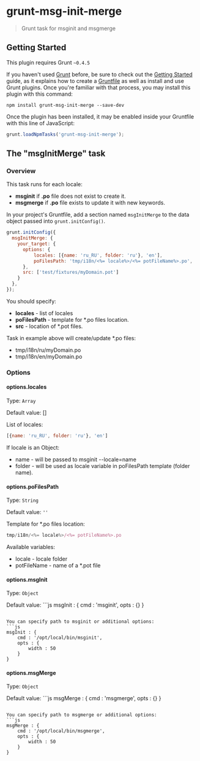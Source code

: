 # grunt-msg-init-merge

> Grunt task for msginit and msgmerge

## Getting Started
This plugin requires Grunt `~0.4.5`

If you haven't used [Grunt](http://gruntjs.com/) before, be sure to check out the [Getting Started](http://gruntjs.com/getting-started) guide, as it explains how to create a [Gruntfile](http://gruntjs.com/sample-gruntfile) as well as install and use Grunt plugins. Once you're familiar with that process, you may install this plugin with this command:

```shell
npm install grunt-msg-init-merge --save-dev
```

Once the plugin has been installed, it may be enabled inside your Gruntfile with this line of JavaScript:

```js
grunt.loadNpmTasks('grunt-msg-init-merge');
```

## The "msgInitMerge" task

### Overview
This task runs for each locale:
* **msginit** if **.po** file does not exist to create it.
* **msgmerge** if **.po** file exists to update it with new keywords.

In your project's Gruntfile, add a section named `msgInitMerge` to the data object passed into `grunt.initConfig()`.

```js
grunt.initConfig({
  msgInitMerge: {
    your_target: {
      options: {
          locales: [{name: 'ru_RU', folder: 'ru'}, 'en'],
          poFilesPath: 'tmp/i18n/<%= locale%>/<%= potFileName%>.po',
      },
      src: ['test/fixtures/myDomain.pot']
    }
  },
});
```

You should specify:
* **locales** - list of locales
* **poFilesPath** -  template for *.po files location.
* **src** - location of *.pot files.

Task in example above will create/update *.po files:
* tmp/i18n/ru/myDomain.po
* tmp/i18n/en/myDomain.po

### Options

#### options.locales
Type: `Array`

Default value: []

List of locales:
```js
[{name: 'ru_RU', folder: 'ru'}, 'en']
```

If locale is an Object:
* name - will be passed to msginit --locale=name
* folder - will be used as locale variable in poFilesPath template (folder name).

#### options.poFilesPath
Type: `String`

Default value: `''`

Template for *.po files location:
```js
tmp/i18n/<%= locale%>/<%= potFileName%>.po
```
Available variables:
* locale - locale folder
* potFileName - name of a *.pot file

#### options.msgInit
Type: `Object`

Default value: ```js
msgInit : {
    cmd : 'msginit',
    opts : {}
}
```

You can specify path to msginit or additional options:
```js
msgInit : {
    cmd : '/opt/local/bin/msginit',
    opts : {
        width : 50
    }
}
```
#### options.msgMerge
Type: `Object`

Default value: ```js
msgMerge : {
    cmd : 'msgmerge',
    opts : {}
}
```

You can specify path to msgmerge or additional options:
```js
msgMerge : {
    cmd : '/opt/local/bin/msgmerge',
    opts : {
        width : 50
    }
}
```